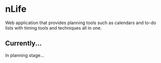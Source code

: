 # nLife
Web application that provides planning tools such as calendars and to-do lists with timing tools and techniques all in one.  

## Currently... 
In planning stage...
